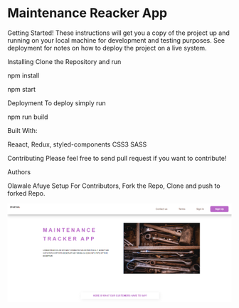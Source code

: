 # Maintenance Reacker App

Getting Started!
These instructions will get you a copy of the project up and running on your local machine for development and testing purposes. See deployment for notes on how to deploy the project on a live system.

Installing
Clone the Repository and run

npm install

npm start

Deployment
To deploy simply run

npm run build

Built With:

Reaact,
Redux,
styled-components
CSS3
SASS

Contributing
Please feel free to send pull request if you want to contribute!

Authors

Olawale Afuye
Setup
For Contributors, Fork the Repo, Clone and push to forked Repo.

![Maintenance Tracker WEBSITE](./designs/Homepage.png)
